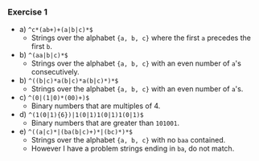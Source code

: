### Exercise 1
* a) `^c*(ab+)+(a|b|c)*$`
  * Strings over the alphabet `{a, b, c}` where the first `a` precedes the first `b`.
* b) `^(aa|b|c)*$`
  * Strings over the alphabet `{a, b, c}` with an even number of `a`'s consecutively.
* b) `^((b|c)*a(b|c)*a(b|c)*)*$`
  * Strings over the alphabet `{a, b, c}` with an even number of `a`'s. 
* c) `^(0|(1|0)*(00)+)$`
  * Binary numbers that are multiples of 4.
* d) `^(1(0|1){6})|1(0|1)1(0|1)1(0|1)$`
  * Binary numbers that are greater than `101001`.
* e) `^((a|c)*|(ba(b|c)+)*|(bc)*)*$`
  * Strings over the alphabet `{a, b, c}` with no `baa` contained.
  * However I have a problem strings ending in `ba`, do not match.
